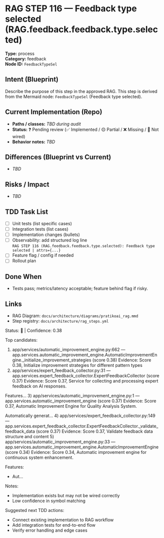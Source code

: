# RAG STEP 116 — Feedback type selected (RAG.feedback.feedback.type.selected)

**Type:** process  
**Category:** feedback  
**Node ID:** `FeedbackTypeSel`

## Intent (Blueprint)
Describe the purpose of this step in the approved RAG. This step is derived from the Mermaid node: `FeedbackTypeSel` (Feedback type selected).

## Current Implementation (Repo)
- **Paths / classes:** _TBD during audit_
- **Status:** ❓ Pending review (✅ Implemented / 🟡 Partial / ❌ Missing / 🔌 Not wired)
- **Behavior notes:** _TBD_

## Differences (Blueprint vs Current)
- _TBD_

## Risks / Impact
- _TBD_

## TDD Task List
- [ ] Unit tests (list specific cases)
- [ ] Integration tests (list cases)
- [ ] Implementation changes (bullets)
- [ ] Observability: add structured log line  
  `RAG STEP 116 (RAG.feedback.feedback.type.selected): Feedback type selected | attrs={...}`
- [ ] Feature flag / config if needed
- [ ] Rollout plan

## Done When
- Tests pass; metrics/latency acceptable; feature behind flag if risky.

## Links
- RAG Diagram: `docs/architecture/diagrams/pratikoai_rag.mmd`
- Step registry: `docs/architecture/rag_steps.yml`


<!-- AUTO-AUDIT:BEGIN -->
Status: 🔌  |  Confidence: 0.38

Top candidates:
1) app/services/automatic_improvement_engine.py:662 — app.services.automatic_improvement_engine.AutomaticImprovementEngine._initialize_improvement_strategies (score 0.38)
   Evidence: Score 0.38, Initialize improvement strategies for different pattern types
2) app/services/expert_feedback_collector.py:31 — app.services.expert_feedback_collector.ExpertFeedbackCollector (score 0.37)
   Evidence: Score 0.37, Service for collecting and processing expert feedback on AI responses.

Features...
3) app/services/automatic_improvement_engine.py:1 — app.services.automatic_improvement_engine (score 0.37)
   Evidence: Score 0.37, Automatic Improvement Engine for Quality Analysis System.

Automatically generat...
4) app/services/expert_feedback_collector.py:149 — app.services.expert_feedback_collector.ExpertFeedbackCollector._validate_feedback_data (score 0.37)
   Evidence: Score 0.37, Validate feedback data structure and content
5) app/services/automatic_improvement_engine.py:33 — app.services.automatic_improvement_engine.AutomaticImprovementEngine (score 0.34)
   Evidence: Score 0.34, Automatic improvement engine for continuous system enhancement.

Features:
- Aut...

Notes:
- Implementation exists but may not be wired correctly
- Low confidence in symbol matching

Suggested next TDD actions:
- Connect existing implementation to RAG workflow
- Add integration tests for end-to-end flow
- Verify error handling and edge cases
<!-- AUTO-AUDIT:END -->